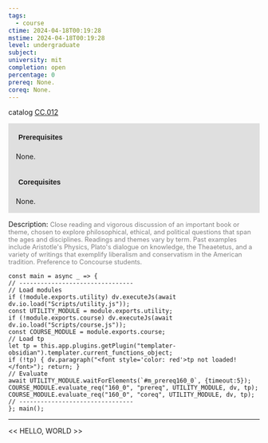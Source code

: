```yaml
---
tags:
  - course
ctime: 2024-04-18T00:19:28
mstime: 2024-04-18T00:19:28
level: undergraduate
subject: 
university: mit
completion: open
percentage: 0
prereq: None.
coreq: None.
---
```


catalog [CC.012](http://student.mit.edu/catalog/mCCa.html#CC.012)

<span style="display: block; padding: 15px; background-color: rgb(100, 100, 100, 0.2);"><font id="m_prereq160_0" style="display: block; font-family: Arial, sans-serif; font-weight: bold; padding: 5px">Prerequisites</font><br><span id="prereq160_0">None.</span></span>
<span style="display: block; padding: 15px; background-color: rgb(100, 100, 100, 0.2);"><font id="m_coreq160_0" style="display: block; font-family: Arial, sans-serif; font-weight: bold; padding: 5px">Corequisites</font><br><span id="coreq160_0">None.</span></span>

<font style="">Description:</font>
<font style="color: grey; font-size: 0.8rem;">Close reading and vigorous discussion of an important book or theme, chosen to explore philosophical, ethical, and political questions that span the ages and disciplines.  Readings and themes vary by term.  Past examples include Aristotle's Physics, Plato's dialogue on knowledge, the Theaetetus, and a variety of writings that exemplify liberalism and conservatism in the American tradition. Preference to Concourse students.</font>

```dataviewjs
const main = async _ => {
// --------------------------------
// Load modules
if (!module.exports.utility) dv.executeJs(await dv.io.load("Scripts/utility.js"));
const UTILITY_MODULE = module.exports.utility;
if (!module.exports.course) dv.executeJs(await dv.io.load("Scripts/course.js"));
const COURSE_MODULE = module.exports.course;
// Load tp
let tp = this.app.plugins.getPlugin("templater-obsidian").templater.current_functions_object;
if (!tp) { dv.paragraph("<font style='color: red'>tp not loaded!</font>"); return; }
// Evaluate
await UTILITY_MODULE.waitForElements(`#m_prereq160_0`, {timeout:5});
COURSE_MODULE.evaluate_req("160_0", "prereq", UTILITY_MODULE, dv, tp);
COURSE_MODULE.evaluate_req("160_0", "coreq", UTILITY_MODULE, dv, tp);
// --------------------------------
}; main();
```

---

<< HELLO, WORLD >>
